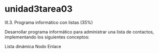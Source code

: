 # unidad3tarea03
III.3. Programa informático con listas (35%)

Desarrollar programa informático para administrar una lista de contactos, implementando los siguientes conceptos:

Lista dinámica
Nodo
Enlace
